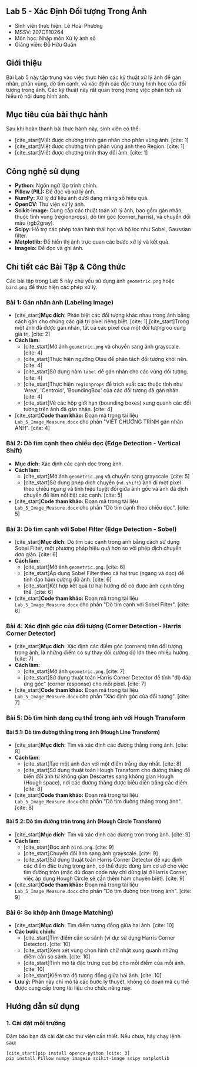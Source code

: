 ## Lab 5 - Xác Định Đối tượng Trong Ảnh

* Sinh viên thực hiện: Lê Hoài Phương
* MSSV: 207CT10264
* Môn học: Nhập môn Xử lý ảnh số
* Giảng viên: Đỗ Hữu Quân

## Giới thiệu

Bài Lab 5 này tập trung vào việc thực hiện các kỹ thuật xử lý ảnh để gán nhãn, phân vùng, dò tìm cạnh, và xác định các đặc trưng hình học của đối tượng trong ảnh. Các kỹ thuật này rất quan trọng trong việc phân tích và hiểu rõ nội dung hình ảnh.

## Mục tiêu của bài thực hành

Sau khi hoàn thành bài thực hành này, sinh viên có thể:
* [cite_start]Viết được chương trình gán nhãn cho phân vùng ảnh. [cite: 1]
* [cite_start]Viết được chương trình phân vùng ảnh theo Region. [cite: 1]
* [cite_start]Viết được chương trình thay đổi ảnh. [cite: 1]

## Công nghệ sử dụng

* **Python:** Ngôn ngữ lập trình chính.
* **Pillow (PIL):** Để đọc và xử lý ảnh.
* **NumPy:** Xử lý dữ liệu ảnh dưới dạng mảng số hiệu quả.
* **OpenCV:** Thư viện xử lý ảnh.
* **Scikit-image:** Cung cấp các thuật toán xử lý ảnh, bao gồm gán nhãn, thuộc tính vùng (regionprops), dò tìm góc (corner_harris), và chuyển đổi màu (rgb2gray).
* **Scipy:** Hỗ trợ các phép toán hình thái học và bộ lọc như Sobel, Gaussian filter.
* **Matplotlib:** Để hiển thị ảnh trực quan các bước xử lý và kết quả.
* **Imageio:** Để đọc và ghi ảnh.

## Chi tiết các Bài Tập & Công thức

Các bài tập trong Lab 5 này chủ yếu sử dụng ảnh `geometric.png` hoặc `bird.png` để thực hiện các phép xử lý.

### Bài 1: Gán nhãn ảnh (Labeling Image)
* [cite_start]**Mục đích:** Phân biệt các đối tượng khác nhau trong ảnh bằng cách gán cho chúng các giá trị pixel riêng biệt. [cite: 1] [cite_start]Trong một ảnh đã được gán nhãn, tất cả các pixel của một đối tượng có cùng giá trị. [cite: 2]
* **Cách làm:**
    * [cite_start]Mở ảnh `geometric.png` và chuyển sang ảnh grayscale. [cite: 4]
    * [cite_start]Thực hiện ngưỡng Otsu để phân tách đối tượng khỏi nền. [cite: 4]
    * [cite_start]Sử dụng hàm `label` để gán nhãn cho các vùng đối tượng. [cite: 4]
    * [cite_start]Thực hiện `regionprops` để trích xuất các thuộc tính như 'Area', 'Centroid', 'BoundingBox' của các đối tượng đã gán nhãn. [cite: 4]
    * [cite_start]Vẽ các hộp giới hạn (bounding boxes) xung quanh các đối tượng trên ảnh đã gán nhãn. [cite: 4]
* [cite_start]**Code tham khảo:** Đoạn mã trong tài liệu `Lab_5_Image_Measure.docx` cho phần "VIẾT CHƯƠNG TRÌNH gán nhãn ẢNH". [cite: 4]

### Bài 2: Dò tìm cạnh theo chiều dọc (Edge Detection - Vertical Shift)
* **Mục đích:** Xác định các cạnh dọc trong ảnh.
* **Cách làm:**
    * [cite_start]Mở ảnh `geometric.png` và chuyển sang grayscale. [cite: 5]
    * [cite_start]Sử dụng phép dịch chuyển (`nd.shift`) ảnh đi một pixel theo chiều ngang và tính hiệu tuyệt đối giữa ảnh gốc và ảnh đã dịch chuyển để làm nổi bật các cạnh. [cite: 5]
* [cite_start]**Code tham khảo:** Đoạn mã trong tài liệu `Lab_5_Image_Measure.docx` cho phần "Dò tìm cạnh theo chiều dọc". [cite: 5]

### Bài 3: Dò tìm cạnh với Sobel Filter (Edge Detection - Sobel)
* [cite_start]**Mục đích:** Dò tìm các cạnh trong ảnh bằng cách sử dụng Sobel Filter, một phương pháp hiệu quả hơn so với phép dịch chuyển đơn giản. [cite: 6]
* **Cách làm:**
    * [cite_start]Mở ảnh `geometric.png`. [cite: 6]
    * [cite_start]Áp dụng Sobel Filter theo cả hai trục (ngang và dọc) để tính đạo hàm cường độ ảnh. [cite: 6]
    * [cite_start]Kết hợp kết quả từ hai hướng để có được ảnh cạnh tổng thể. [cite: 6]
* [cite_start]**Code tham khảo:** Đoạn mã trong tài liệu `Lab_5_Image_Measure.docx` cho phần "Dò tìm cạnh với Sobel Filter". [cite: 6]

### Bài 4: Xác định góc của đối tượng (Corner Detection - Harris Corner Detector)
* [cite_start]**Mục đích:** Xác định các điểm góc (corners) trên đối tượng trong ảnh, là những điểm có sự thay đổi cường độ lớn theo nhiều hướng. [cite: 7]
* **Cách làm:**
    * [cite_start]Mở ảnh `geometric.png`. [cite: 7]
    * [cite_start]Sử dụng thuật toán Harris Corner Detector để tính "độ đáp ứng góc" (corner response) cho mỗi pixel. [cite: 7]
* [cite_start]**Code tham khảo:** Đoạn mã trong tài liệu `Lab_5_Image_Measure.docx` cho phần "Xác định góc của đối tượng". [cite: 7]

### Bài 5: Dò tìm hình dạng cụ thể trong ảnh với Hough Transform
#### Bài 5.1: Dò tìm đường thẳng trong ảnh (Hough Line Transform)
* [cite_start]**Mục đích:** Tìm và xác định các đường thẳng trong ảnh. [cite: 8]
* **Cách làm:**
    * [cite_start]Tạo một ảnh đen với một điểm trắng duy nhất. [cite: 8]
    * [cite_start]Sử dụng thuật toán Hough Transform cho đường thẳng để biến đổi ảnh từ không gian Descartes sang không gian Hough (Hough space), nơi các đường thẳng được biểu diễn bằng các điểm. [cite: 8]
* [cite_start]**Code tham khảo:** Đoạn mã trong tài liệu `Lab_5_Image_Measure.docx` cho phần "Dò tìm đường thẳng trong ảnh". [cite: 8]

#### Bài 5.2: Dò tìm đường tròn trong ảnh (Hough Circle Transform)
* [cite_start]**Mục đích:** Tìm và xác định các đường tròn trong ảnh. [cite: 9]
* **Cách làm:**
    * [cite_start]Đọc ảnh `bird.png`. [cite: 9]
    * [cite_start]Chuyển đổi ảnh sang ảnh grayscale. [cite: 9]
    * [cite_start]Sử dụng thuật toán Harris Corner Detector để xác định các điểm đặc trưng trong ảnh, có thể được dùng làm cơ sở cho việc tìm đường tròn (mặc dù đoạn code này chỉ dừng lại ở Harris Corner, việc áp dụng Hough Circle sẽ cần thêm hàm chuyên biệt). [cite: 9]
* [cite_start]**Code tham khảo:** Đoạn mã trong tài liệu `Lab_5_Image_Measure.docx` cho phần "Dò tìm đường tròn trong ảnh". [cite: 9]

### Bài 6: So khớp ảnh (Image Matching)
* [cite_start]**Mục đích:** Tìm điểm tương đồng giữa hai ảnh. [cite: 10]
* **Các bước chính:**
    * [cite_start]Tìm điểm cần so sánh (ví dụ: sử dụng Harris Corner Detector). [cite: 10]
    * [cite_start]Xem xét vùng chọn hình chữ nhật xung quanh những điểm cần so sánh. [cite: 10]
    * [cite_start]Tính mô tả đặc trưng cục bộ cho mỗi điểm của mỗi ảnh. [cite: 10]
    * [cite_start]Kiểm tra độ tương đồng giữa hai ảnh. [cite: 10]
* **Lưu ý:** Phần này chỉ mô tả các bước lý thuyết, không có đoạn mã cụ thể được cung cấp trong tài liệu cho chức năng này.

## Hướng dẫn sử dụng

### 1. Cài đặt môi trường
Đảm bảo bạn đã cài đặt các thư viện cần thiết. Nếu chưa, hãy chạy lệnh sau:
```bash
[cite_start]pip install opencv-python [cite: 3]
pip install Pillow numpy imageio scikit-image scipy matplotlib
